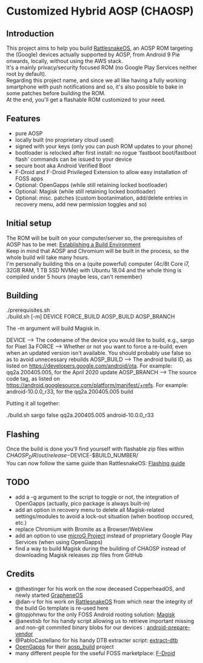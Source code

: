 # Customized Hybrid AOSP (CHAOSP)  

## Introduction  

This project aims to help you build [RattlesnakeOS](https://github.com/RattlesnakeOS), an AOSP ROM targeting the (Google) devices actually supported by AOSP, from Android 9 Pie onwards, locally, without using the AWS stack.  
It's a mainly privacy/security focused ROM (no Google Play Services neither root by default).  
Regarding this project name, and since we all like having a fully working smartphone with push notifications and so, it's also possible to bake in some patches before building the ROM.  
At the end, you'll get a flashable ROM customized to your need.  


## Features  

* pure AOSP  
* locally built (no proprietary cloud used)  
* signed with your keys (only you can push ROM updates to your phone)  
* bootloader is relocked after first install: no rogue 'fastboot boot/fastboot flash' commands can be issued to your device  
* secure boot aka Android Verified Boot  
* F-Droid and F-Droid Privileged Extension to allow easy installation of FOSS apps  
* Optional: OpenGapps (while still retaining locked bootloader)  
* Optional: Magisk (while still retaining locked bootloader)  
* Optional: misc. patches (custom bootanimation, add/delete entries in recovery menu, add new permission toggles and so)  


## Initial setup  

The ROM will be built on your computer/server so, the prerequisites of AOSP has to be met: [Establishing a Build Environment](https://source.android.com/setup/build/initializing)  
Keep in mind that AOSP and Chromium will be built in the process, so the whole build will take many hours.  
I'm personally building this on a (quite powerful) computer (4c/8t Core i7, 32GB RAM, 1 TB SSD NVMe) with Ubuntu 18.04 and the whole thing is compiled under 5 hours (maybe less, can't remember)  


## Building  

./prerequisites.sh  
./build.sh [-m] DEVICE FORCE_BUILD AOSP_BUILD AOSP_BRANCH

The -m argument will build Magisk in.  

DEVICE --> The codename of the device you would like to build, e.g., sargo for Pixel 3a
FORCE --> Whether or not you want to force a re-build, even when an updated version isn't available. You should probably use false so as to avoid unnecessary rebuilds
AOSP_BUILD --> The android build ID, as listed on https://developers.google.com/android/ota. For example: qq2a.200405.005, for the April 2020 update
AOSP_BRANCH --> The source code tag, as listed on https://android.googlesource.com/platform/manifest/+refs. For example: android-10.0.0_r33, for the qq2a.200405.005 build

Putting it all together:

./build.sh sargo false qq2a.200405.005 android-10.0.0_r33

## Flashing  

Once the build is done you'll find yourself with flashable zip files within $CHAOSP_DIR/out/release-$DEVICE-$BUILD_NUMBER/  
You can now follow the same guide than RattlesnakeOS: [Flashing guide](https://github.com/dan-v/rattlesnakeos-stack/blob/9.0/FLASHING.md)  


## TODO  
* add a -g argument to the script to toggle or not, the integration of OpenGapps (actually, pico package is always built-in)  
* add an option in recovery menu to delete all Magisk-related settings/modules to avoid a lock-out situation (when bootloop occured, etc.)  
* replace Chromium with Bromite as a Browser/WebView  
* add an option to use [microG Project](https://microg.org/) instead of proprietary Google Play Services (when using OpenGapps)  
* find a way to build Magisk during the building of CHAOSP instead of downloading Magisk releases zip files from GitHub  


## Credits  
* @thestinger for his work on the now deceased CopperheadOS, and newly started [GrapheneOS](https://github.com/GrapheneOS)  
* @dan-v for his work on [RattlesnakeOS](https://github.com/dan-v/rattlesnakeos-stack) from which near the integrity of the build Go template is re-used here  
* @topjohnwu for the only FOSS Android rooting solution: [Magisk](https://github.com/topjohnwu/Magisk)  
* @anestisb for his handy script allowing us to retrieve important missing and non-git commited binary blobs for our devices : [android-prepare-vendor](https://github.com/anestisb/android-prepare-vendor)  
* @PabloCastellano for his handy DTB extracter script: [extract-dtb](https://github.com/PabloCastellano/extract-dtb)  
* [OpenGapps](https://github.com/opengapps) for their [aosp_build](https://github.com/opengapps/aosp_build) project  
* many different people for the useful FOSS marketplace: [F-Droid](https://github.com/f-droid)  


